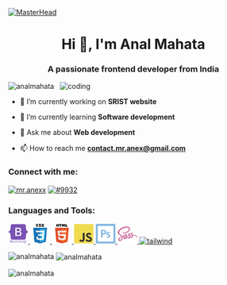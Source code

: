 [![MasterHead](https://www.pramukhdigital.com/wp-content/uploads/2018/07/New-PNC-Animated-Banners.gif)](https://analmahata.io)
<h1 align="center">Hi 👋, I'm Anal Mahata</h1>
<h3 align="center">A passionate frontend developer from India</h3>
<img align="right" alt="coding" width="400" src="https://cdn.dribbble.com/users/1019864/screenshots/3079099/media/6926dbbe73b43f4ec5fe67c721489033.gif">

<p align="left"> <img src="https://komarev.com/ghpvc/?username=analmahata&label=Profile%20views&color=0e75b6&style=flat" alt="analmahata" /> </p>

- 🔭 I’m currently working on **SRIST website**

- 🌱 I’m currently learning **Software development**

- 💬 Ask me about **Web development**

- 📫 How to reach me **contact.mr.anex@gmail.com**

<h3 align="left">Connect with me:</h3>
<p align="left">
<a href="https://instagram.com/mr.anexx" target="blank"><img align="center" src="https://raw.githubusercontent.com/rahuldkjain/github-profile-readme-generator/master/src/images/icons/Social/instagram.svg" alt="mr.anexx" height="30" width="40" /></a>
<a href="https://discord.gg/#9932" target="blank"><img align="center" src="https://raw.githubusercontent.com/rahuldkjain/github-profile-readme-generator/master/src/images/icons/Social/discord.svg" alt="#9932" height="30" width="40" /></a>
</p>

<h3 align="left">Languages and Tools:</h3>
<p align="left"> <a href="https://getbootstrap.com" target="_blank" rel="noreferrer"> <img src="https://raw.githubusercontent.com/devicons/devicon/master/icons/bootstrap/bootstrap-plain-wordmark.svg" alt="bootstrap" width="40" height="40"/> </a> <a href="https://www.w3schools.com/css/" target="_blank" rel="noreferrer"> <img src="https://raw.githubusercontent.com/devicons/devicon/master/icons/css3/css3-original-wordmark.svg" alt="css3" width="40" height="40"/> </a> <a href="https://www.w3.org/html/" target="_blank" rel="noreferrer"> <img src="https://raw.githubusercontent.com/devicons/devicon/master/icons/html5/html5-original-wordmark.svg" alt="html5" width="40" height="40"/> </a> <a href="https://developer.mozilla.org/en-US/docs/Web/JavaScript" target="_blank" rel="noreferrer"> <img src="https://raw.githubusercontent.com/devicons/devicon/master/icons/javascript/javascript-original.svg" alt="javascript" width="40" height="40"/> </a> <a href="https://www.photoshop.com/en" target="_blank" rel="noreferrer"> <img src="https://raw.githubusercontent.com/devicons/devicon/master/icons/photoshop/photoshop-line.svg" alt="photoshop" width="40" height="40"/> </a> <a href="https://sass-lang.com" target="_blank" rel="noreferrer"> <img src="https://raw.githubusercontent.com/devicons/devicon/master/icons/sass/sass-original.svg" alt="sass" width="40" height="40"/> </a> <a href="https://tailwindcss.com/" target="_blank" rel="noreferrer"> <img src="https://www.vectorlogo.zone/logos/tailwindcss/tailwindcss-icon.svg" alt="tailwind" width="40" height="40"/> </a> </p>

<p><img align="left" src="https://github-readme-stats.vercel.app/api/top-langs?username=analmahata&show_icons=true&locale=en&layout=compact" alt="analmahata" /></p>

<p>&nbsp;<img align="center" src="https://github-readme-stats.vercel.app/api?username=analmahata&show_icons=true&locale=en" alt="analmahata" /></p>

<p><img align="center" src="https://github-readme-streak-stats.herokuapp.com/?user=analmahata&" alt="analmahata" /></p>

